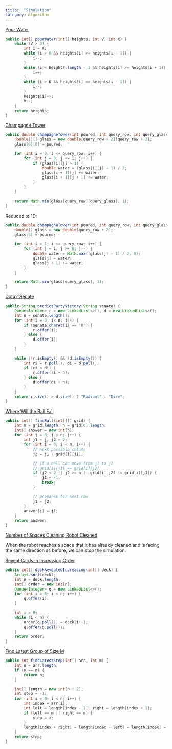 ```yaml
---
title:  "Simulation"
category: algorithm
---
```

[Pour Water][pour-water]

```java
public int[] pourWater(int[] heights, int V, int K) {
    while (V > 0) {
        int i = K;
        while (i > 0 && heights[i] >= heights[i - 1]) {
            i--;
        }
        while (i < heights.length - 1 && heights[i] >= heights[i + 1]) {
            i++;
        }
        while (i > K && heights[i] == heights[i - 1]) {
            i--;
        }
        heights[i]++;
        V--;
    }
    return heights;
}
```

[Champagne Tower][champagne-tower]

```java
public double champagneTower(int poured, int query_row, int query_glass) {
    double[][] glass = new double[query_row + 2][query_row + 2];
    glass[0][0] = poured;

    for (int i = 0; i <= query_row; i++) {
        for (int j = 0; j <= i; j++) {
            if (glass[i][j] > 1) {
                double water = (glass[i][j] - 1) / 2;
                glass[i + 1][j] += water;
                glass[i + 1][j + 1] += water;
            }
        }
    }

    return Math.min(glass[query_row][query_glass], 1);
}
```

Reduced to 1D:

```java
public double champagneTower(int poured, int query_row, int query_glass) {
    double[] glass = new double[query_row + 2];
    glass[0] = poured;

    for (int i = 1; i <= query_row; i++) {
        for (int j = i; j >= 0; j--) {
            double water = Math.max((glass[j] - 1) / 2, 0);
            glass[j] = water;
            glass[j + 1] += water;
        }
    }

    return Math.min(glass[query_glass], 1);
}
```

[Dota2 Senate][dota2-senate]

```java
public String predictPartyVictory(String senate) {
    Queue<Integer> r = new LinkedList<>(), d = new LinkedList<>();
    int n = senate.length();
    for (int i = 0; i< n; i++) {
        if (senate.charAt(i) == 'R') {
            r.offer(i);
        } else {
            d.offer(i);
        }
    }

    while (!r.isEmpty() && !d.isEmpty()) {
        int ri = r.poll(), di = d.poll();
        if (ri < di) {
            r.offer(ri + n);
        } else {
            d.offer(di + n);
        }
    }
    return r.size() > d.size() ? "Radiant" : "Dire";
}
```

[Where Will the Ball Fall][where-will-the-ball-fall]

```java
public int[] findBall(int[][] grid) {
    int m = grid.length, n = grid[0].length;
    int[] answer = new int[n];
    for (int j = 0; j < n; j++) {
        int j1 = j, j2 = 0;
        for (int i = 0; i < m; i++) {
            // next possible column
            j2 = j1 + grid[i][j1];

            // if a ball can move from j1 to j2
            // grid[i][j1] == grid[i][j2]
            if (j2 < 0 || j2 >= n || grid[i][j2] != grid[i][j1]) {
                j1 = -1;
                break;
            }

            // prepares for next row
            j1 = j2;
        }
        answer[j] = j1;
    }
    return answer;
}
```

[Number of Spaces Cleaning Robot Cleaned][number-of-spaces-cleaning-robot-cleaned]

When the robot reaches a space that it has already cleaned and is facing the same direction as before, we can stop the simulation.

[Reveal Cards In Increasing Order][reveal-cards-in-increasing-order]

```java
public int[] deckRevealedIncreasing(int[] deck) {
    Arrays.sort(deck);
    int n = deck.length;
    int[] order = new int[n];
    Queue<Integer> q = new LinkedList<>();
    for (int i = 0; i < n; i++) {
        q.offer(i);
    }

    int i = 0;
    while (i < n) {
        order[q.poll()] = deck[i++];
        q.offer(q.poll());
    }
    return order;
}
```

[Find Latest Group of Size M][find-latest-group-of-size-m]

```java
public int findLatestStep(int[] arr, int m) {
    int n = arr.length;
    if (n == m) {
        return n;
    }

    int[] length = new int[n + 2];
    int step = -1;
    for (int i = 0; i < n; i++) {
        int index = arr[i];
        int left = length[index - 1], right = length[index + 1];
        if (left == m || right == m) {
            step = i;
        }
        length[index + right] = length[index - left] = length[index] = left + right + 1;
    }
    return step;
}
```

[champagne-tower]: https://leetcode.com/problems/champagne-tower/
[dota2-senate]: https://leetcode.com/problems/dota2-senate/
[find-latest-group-of-size-m]: https://leetcode.com/problems/find-latest-group-of-size-m/
[number-of-spaces-cleaning-robot-cleaned]: https://leetcode.com/problems/number-of-spaces-cleaning-robot-cleaned/
[pour-water]: https://leetcode.com/problems/pour-water/
[reveal-cards-in-increasing-order]: https://leetcode.com/problems/reveal-cards-in-increasing-order/
[where-will-the-ball-fall]: https://leetcode.com/problems/where-will-the-ball-fall/
